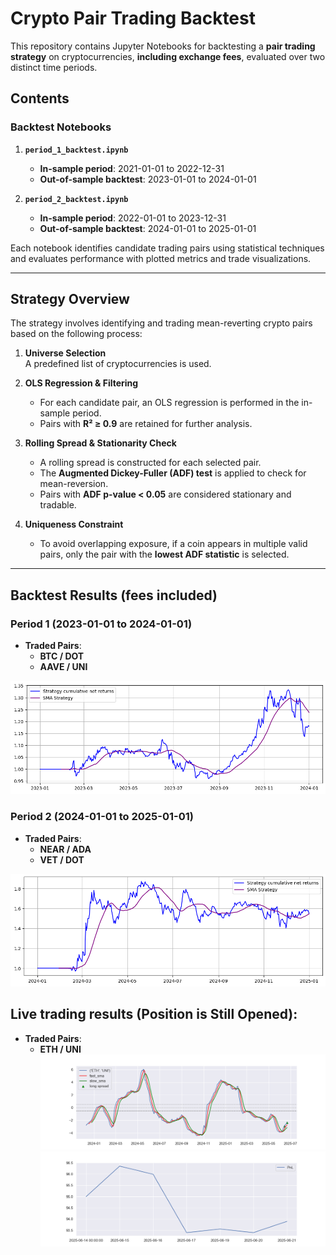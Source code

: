 # Crypto Pair Trading Backtest 

This repository contains Jupyter Notebooks for backtesting a **pair trading strategy** on cryptocurrencies, **including exchange fees**, evaluated over two distinct time periods. 

## Contents

### Backtest Notebooks

1. **`period_1_backtest.ipynb`**
   - **In-sample period**: 2021-01-01 to 2022-12-31  
   - **Out-of-sample backtest**: 2023-01-01 to 2024-01-01

2. **`period_2_backtest.ipynb`**
   - **In-sample period**: 2022-01-01 to 2023-12-31  
   - **Out-of-sample backtest**: 2024-01-01 to 2025-01-01

Each notebook identifies candidate trading pairs using statistical techniques and evaluates performance with plotted metrics and trade visualizations.

---

## Strategy Overview

The strategy involves identifying and trading mean-reverting crypto pairs based on the following process:

1. **Universe Selection**  
   A predefined list of cryptocurrencies is used.

2. **OLS Regression & Filtering**  
   - For each candidate pair, an OLS regression is performed in the in-sample period.
   - Pairs with **R² ≥ 0.9** are retained for further analysis.

3. **Rolling Spread & Stationarity Check**  
   - A rolling spread is constructed for each selected pair.
   - The **Augmented Dickey-Fuller (ADF) test** is applied to check for mean-reversion.
   - Pairs with **ADF p-value < 0.05** are considered stationary and tradable.

4. **Uniqueness Constraint**  
   - To avoid overlapping exposure, if a coin appears in multiple valid pairs, only the pair with the **lowest ADF statistic** is selected.

---

## Backtest Results (fees included)

### Period 1 (2023-01-01 to 2024-01-01)
- **Traded Pairs**:  
  - **BTC / DOT**  
  - **AAVE / UNI**
 
![Backtest Plot - Period 1](period_1.png)

### Period 2 (2024-01-01 to 2025-01-01)
- **Traded Pairs**:  
  - **NEAR / ADA**  
  - **VET / DOT**
    
![Backtest Plot - Period 1](period_2.png)

## Live trading results (Position is Still Opened):
- **Traded Pairs**:  
  - **ETH / UNI**
![Spread](plots/spread.png)
![PnL](plots/PnL.png)
  

   
